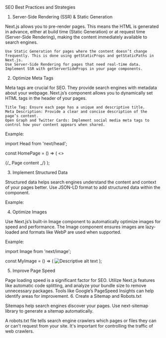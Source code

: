 SEO Best Practices and Strategies

1. Server-Side Rendering (SSR) & Static Generation

Next.js allows you to pre-render pages. This means the HTML is generated in advance, either at build time (Static Generation) or at request time (Server-Side Rendering), making the content immediately available to search engines.

    Use Static Generation for pages where the content doesn’t change frequently. This is done using getStaticProps and getStaticPaths in Next.js.
    Use Server-Side Rendering for pages that need real-time data. Implement SSR with getServerSideProps in your page components.

2. Optimize Meta Tags

Meta tags are crucial for SEO. They provide search engines with metadata about your webpage. Next.js’s <Head> component allows you to dynamically set HTML tags in the header of your pages.

    Title Tag: Ensure each page has a unique and descriptive title.
    Meta Description: Provide a clear and concise description of the page’s content.
    Open Graph and Twitter Cards: Implement social media meta tags to control how your content appears when shared.

Example:

import Head from 'next/head';

const HomePage = () => (
<>

<Head>
<title>Your Page Title</title>
<meta name="description" content="A short description of your page's content"/>
<meta property="og:title" content="Your Page Title" />
<meta property="og:description" content="A detailed description of your page's content" />
<meta property="og:image" content="https://example.com/thumbnail.jpg" />
<meta name="twitter:card" content="summary_large_image" />
</Head>
{/_ Page content _/}
</>
);

3. Implement Structured Data

Structured data helps search engines understand the content and context of your pages better. Use JSON-LD format to add structured data within the <Head> component.

Example:

<Head>
  <script type="application/ld+json">
    {JSON.stringify({
      "@context": "http://schema.org",
      "@type": "Article",
      "headline": "Your Article Headline",
      "datePublished": "2021-01-01",
      "author": {
        "@type": "Person",
        "name": "Author Name"
      },
      // Additional structured data properties...
    })}
  </script>
</Head>

4. Optimize Images

Use Next.js’s built-in Image component to automatically optimize images for speed and performance. The Image component ensures images are lazy-loaded and formats like WebP are used when supported.

Example:

import Image from 'next/image';

const MyImage = () => (
<Image
    src="/path/to/image.jpg"
    alt="Descriptive alt text"
    width={500}
    height={300}
  />
);

5. Improve Page Speed

Page loading speed is a significant factor for SEO. Utilize Next.js features like automatic code splitting, and analyze your bundle size to remove unnecessary packages. Tools like Google’s PageSpeed Insights can help identify areas for improvement. 6. Create a Sitemap and Robots.txt

Sitemaps help search engines discover your pages. Use next-sitemap library to generate a sitemap automatically.

A robots.txt file tells search engine crawlers which pages or files they can or can't request from your site. It's important for controlling the traffic of web crawlers.
